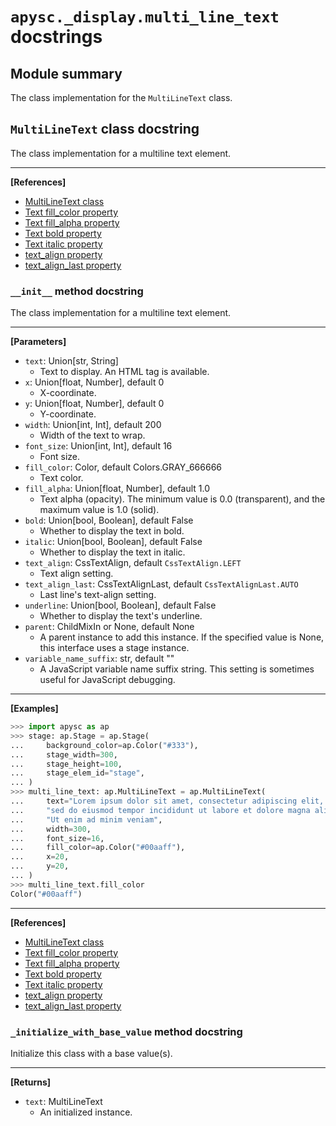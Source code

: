 # `apysc._display.multi_line_text` docstrings

## Module summary

The class implementation for the `MultiLineText` class.

## `MultiLineText` class docstring

The class implementation for a multiline text element.<hr>

**[References]**

- [MultiLineText class](https://simon-ritchie.github.io/apysc/en/multi_line_text.html)
- [Text fill_color property](https://simon-ritchie.github.io/apysc/en/text_fill_color.html)
- [Text fill_alpha property](https://simon-ritchie.github.io/apysc/en/text_fill_alpha.html)
- [Text bold property](https://simon-ritchie.github.io/apysc/en/text_bold.html)
- [Text italic property](https://simon-ritchie.github.io/apysc/en/text_italic.html)
- [text_align property](https://simon-ritchie.github.io/apysc/en/text_align.html)
- [text_align_last property](https://simon-ritchie.github.io/apysc/en/text_align_last.html)

### `__init__` method docstring

The class implementation for a multiline text element.<hr>

**[Parameters]**

- `text`: Union[str, String]
  - Text to display. An HTML tag is available.
- `x`: Union[float, Number], default 0
  - X-coordinate.
- `y`: Union[float, Number], default 0
  - Y-coordinate.
- `width`: Union[int, Int], default 200
  - Width of the text to wrap.
- `font_size`: Union[int, Int], default 16
  - Font size.
- `fill_color`: Color, default Colors.GRAY_666666
  - Text color.
- `fill_alpha`: Union[float, Number], default 1.0
  - Text alpha (opacity). The minimum value is 0.0 (transparent), and the maximum value is 1.0 (solid).
- `bold`: Union[bool, Boolean], default False
  - Whether to display the text in bold.
- `italic`: Union[bool, Boolean], default False
  - Whether to display the text in italic.
- `text_align`: CssTextAlign, default `CssTextAlign.LEFT`
  - Text align setting.
- `text_align_last`: CssTextAlignLast, default `CssTextAlignLast.AUTO`
  - Last line's text-align setting.
- `underline`: Union[bool, Boolean], default False
  - Whether to display the text's underline.
- `parent`: ChildMixIn or None, default None
  - A parent instance to add this instance. If the specified value is None, this interface uses a stage instance.
- `variable_name_suffix`: str, default ""
  - A JavaScript variable name suffix string. This setting is sometimes useful for JavaScript debugging.

<hr>

**[Examples]**

```py
>>> import apysc as ap
>>> stage: ap.Stage = ap.Stage(
...     background_color=ap.Color("#333"),
...     stage_width=300,
...     stage_height=100,
...     stage_elem_id="stage",
... )
>>> multi_line_text: ap.MultiLineText = ap.MultiLineText(
...     text="Lorem ipsum dolor sit amet, consectetur adipiscing elit, "
...     "sed do eiusmod tempor incididunt ut labore et dolore magna aliqua. "
...     "Ut enim ad minim veniam",
...     width=300,
...     font_size=16,
...     fill_color=ap.Color("#00aaff"),
...     x=20,
...     y=20,
... )
>>> multi_line_text.fill_color
Color("#00aaff")
```

<hr>

**[References]**

- [MultiLineText class](https://simon-ritchie.github.io/apysc/en/multi_line_text.html)
- [Text fill_color property](https://simon-ritchie.github.io/apysc/en/text_fill_color.html)
- [Text fill_alpha property](https://simon-ritchie.github.io/apysc/en/text_fill_alpha.html)
- [Text bold property](https://simon-ritchie.github.io/apysc/en/text_bold.html)
- [Text italic property](https://simon-ritchie.github.io/apysc/en/text_italic.html)
- [text_align property](https://simon-ritchie.github.io/apysc/en/text_align.html)
- [text_align_last property](https://simon-ritchie.github.io/apysc/en/text_align_last.html)

### `_initialize_with_base_value` method docstring

Initialize this class with a base value(s).<hr>

**[Returns]**

- `text`: MultiLineText
  - An initialized instance.
